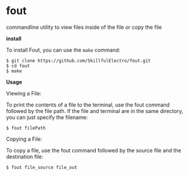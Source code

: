 # fout
commandline utility to view files inside of the file or copy the file



****install****

To install Fout, you can use the `make` command:

```shell
$ git clone https://github.com/SkillfulElectro/fout.git
$ cd fout
$ make
```

****Usage****

Viewing a File:

To print the contents of a file to the terminal, use the fout command followed by the file path. If the file and terminal are in the same directory, you can just specify the filename:
```
$ fout filePath
```

Copying a File:

To copy a file, use the fout command followed by the source file and the destination file:
```
$ fout file_source file_out
```
